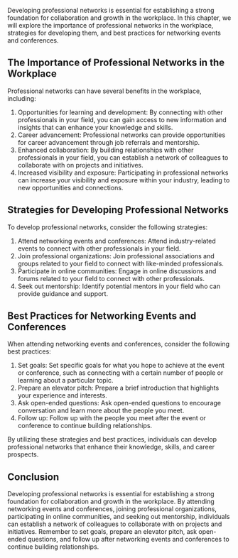
Developing professional networks is essential for establishing a strong foundation for collaboration and growth in the workplace. In this chapter, we will explore the importance of professional networks in the workplace, strategies for developing them, and best practices for networking events and conferences.

The Importance of Professional Networks in the Workplace
--------------------------------------------------------

Professional networks can have several benefits in the workplace, including:

1. Opportunities for learning and development: By connecting with other professionals in your field, you can gain access to new information and insights that can enhance your knowledge and skills.
2. Career advancement: Professional networks can provide opportunities for career advancement through job referrals and mentorship.
3. Enhanced collaboration: By building relationships with other professionals in your field, you can establish a network of colleagues to collaborate with on projects and initiatives.
4. Increased visibility and exposure: Participating in professional networks can increase your visibility and exposure within your industry, leading to new opportunities and connections.

Strategies for Developing Professional Networks
-----------------------------------------------

To develop professional networks, consider the following strategies:

1. Attend networking events and conferences: Attend industry-related events to connect with other professionals in your field.
2. Join professional organizations: Join professional associations and groups related to your field to connect with like-minded professionals.
3. Participate in online communities: Engage in online discussions and forums related to your field to connect with other professionals.
4. Seek out mentorship: Identify potential mentors in your field who can provide guidance and support.

Best Practices for Networking Events and Conferences
----------------------------------------------------

When attending networking events and conferences, consider the following best practices:

1. Set goals: Set specific goals for what you hope to achieve at the event or conference, such as connecting with a certain number of people or learning about a particular topic.
2. Prepare an elevator pitch: Prepare a brief introduction that highlights your experience and interests.
3. Ask open-ended questions: Ask open-ended questions to encourage conversation and learn more about the people you meet.
4. Follow up: Follow up with the people you meet after the event or conference to continue building relationships.

By utilizing these strategies and best practices, individuals can develop professional networks that enhance their knowledge, skills, and career prospects.

Conclusion
----------

Developing professional networks is essential for establishing a strong foundation for collaboration and growth in the workplace. By attending networking events and conferences, joining professional organizations, participating in online communities, and seeking out mentorship, individuals can establish a network of colleagues to collaborate with on projects and initiatives. Remember to set goals, prepare an elevator pitch, ask open-ended questions, and follow up after networking events and conferences to continue building relationships.
